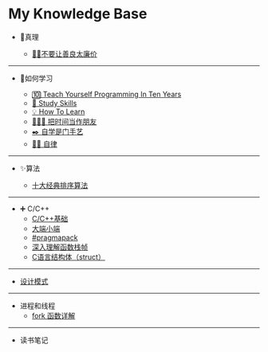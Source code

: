 # My Knowledge Base

* 💯真理

    * [🙅‍♂️不要让善良太廉价](docs/truth/do-not-mark-kindness-to-cheap)

---

* 📖如何学习

    * [🔟 Teach Yourself Programming In Ten Years](docs/how-to-learn/teach-yourself-programming-in-ten-years)
    * [🔎 Study Skills](docs/how-to-learn/crash-course-study-skills)
    * [💡 How To Learn](docs/how-to-learn/crash-course-how-to-learn)
    * [👨🏻‍💻 把时间当作朋友](docs/how-to-learn/time-as-a-friend)
    * [✒️ 自学是门手艺](docs/how-to-learn/the-craft-of-selfteaching)
    * [🚴‍♂️ 自律](docs/how-to-learn/self-discipline)

---

* ✨算法

    * [十大经典排序算法](docs/algorithm/SortingAlgorithm)

---

* ➕ C/C++
    * [C/C++基础](docs/c-cpp/basic)
    * [大端小端](docs/c-cpp/BigEndian_LittleEndian)
    * [#pragmapack](docs/c-cpp/pragmapack)
    * [深入理解函数栈帧](docs/c-cpp/stackFrame)
    * [C语言结构体（struct）](docs/c-cpp/struct)

---

* [设计模式](docs/design-patterns/)

---

* 进程和线程
    * [fork 函数详解](docs/process-thread/fork)

---

* 读书笔记
